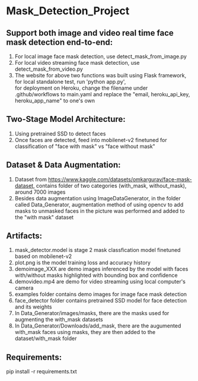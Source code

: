 # Mask_Detection_Project
## Support both image and video real time face mask detection end-to-end:
  1. For local image face mask detection, use detect_mask_from_image.py
  2. For local video streaming face mask detection, use detect_mask_from_video.py
  3. The website for above two functions was built using Flask framework, for local standalone test, run 'python app.py',    
     for deployment on Heroku, change the filename under .github/workflows to main.yaml and replace the "email, heroku_api_key, heroku_app_name" to one's own
## Two-Stage Model Architecture:
  1. Using pretrained SSD to detect faces
  2. Once faces are detected, feed into mobilenet-v2 finetuned for classification of "face with mask" vs "face without mask" 
## Dataset & Data Augmentation:
  1. Dataset from https://www.kaggle.com/datasets/omkargurav/face-mask-dataset, contains folder of two categories (with_mask, without_mask), around 7000 images
  2. Besides data augmentation using ImageDataGenerator, in the folder called Data_Generator, augmentation method of using opencv to add masks to unmasked faces in the picture was performed and added to the "with mask" dataset
## Artifacts:
  1. mask_detector.model is stage 2 mask classfication model finetuned based on mobilenet-v2
  2. plot.png is the model training loss and accuracy history
  3. demoimage_XXX are demo images inferenced by the model with faces with/without masks highlighted with bounding box and confidence
  4. demovideo.mp4 are demo for video streaming using local computer's camera
  5. examples folder contains demo images for image face mask detection
  6. face_detector folder contains pretrained SSD model for face detection and its weights
  7. In Data_Generator/images/masks, there are the masks used for augmenting the with_mask datasets
  8. In Data_Generator/Downloads/add_mask, there are the augumented with_mask faces using masks, they are then added to the dataset/with_mask folder
## Requirements:
  pip install -r requirements.txt

